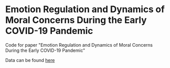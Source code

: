 # Emotion Regulation and Dynamics of Moral Concerns During the Early COVID-19 Pandemic

Code for paper "Emotion Regulation and Dynamics of Moral Concerns During the Early COVID-19 Pandemic"

Data can be found [here](https://drive.google.com/drive/folders/1gE0M_lmXMO_M1gvwmhz5KAuydoTu4Ms8?usp=sharing)

